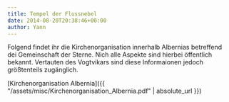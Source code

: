 ```yaml
---
title: Tempel der Flussnebel
date: 2014-08-20T20:38:46+00:00
author: Yann
---
```


Folgend findet ihr die Kirchenorganisation innerhalb Albernias betreffend dei Gemeinschaft der Sterne. Nich alle Aspekte sind hierbei öffentlich bekannt. Vertauten des Vogtvikars sind diese Informaionen jedoch größtenteils zugänglich.

[Kirchenorganisation Albernia]({{ "/assets/misc/Kirchenorganisation_Albernia.pdf" | absolute_url }})
